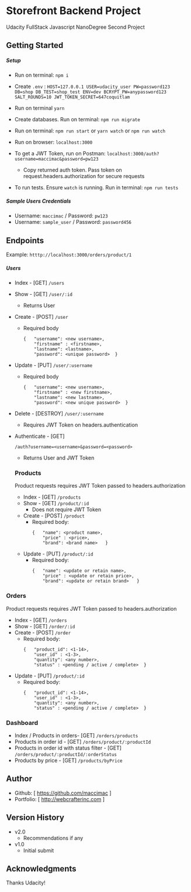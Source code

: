 # Storefront Backend Project
Udacity FullStack Javascript NanoDegree Second Project

## Getting Started

##### Setup
* Run on terminal: `npm i`
* Create `.env` :
      ```
      HOST=127.0.0.1
      USER=udacity_user
      PW=password123
      DB=shop
      DB_TEST=shop_test
      ENV=dev
      BCRYPT_PW=anypassword123
      SALT_ROUNDS=10
      JWT_TOKEN_SECRET=647coquitlam
      ```

* Run on terminal `yarn`
* Create databases. Run on terminal: `npm run migrate`
* Run on terminal: `npm run start` or `yarn watch` or `npm run watch`
* Run on browser:  `localhost:3000`
* To get a JWT Token, run on Postman: `localhost:3000/auth?username=maccimac&password=pw123`
  * Copy returned auth token. Pass token on request.headers.authorization for secure requests
* To run tests. Ensure `watch` is running. Run in terminal: `npm run tests`

##### Sample Users Credentials
* Username: `maccimac` / Password: `pw123`
* Username: `sample_user` / Password: `password456`  


## Endpoints
 Example: `htttp://localhost:3000/orders/product/1`

##### Users
* Index - [GET] `/users`
* Show - [GET] `/user/:id`
  * Returns User
* Create - [POST] `/user`
  * Required body
    ```
    {   "username": <new username>,
        "firstname" : <firstname>,
        "lastname": <lastname>,
        "password": <unique password>  }
    ```
* Update - [PUT] `/user/:username`
  * Required body
    ```
    {   "username": <new username>,
        "firstname" : <new firstname>,
        "lastname": <new lastname>,
        "password": <new unique password>  }
    ```    
* Delete - [DESTROY] `/user/:username`
  * Requires JWT Token on headers.authentication
* Authenticate - [GET]
  ```
  /auth?username=<username>&password=<password>
  ```
  * Returns User and JWT Token

  ### Products
  Product requests requires JWT Token passed to headers.authorization
  * Index - [GET] `/products`
  * Show - [GET] `/product/:id`
    * Does not require JWT Token
  * Create - [POST] `/product`
    * Required body:
      ```
      {   "name": <product name>,
          "price" : <price>,
          "brand": <brand name>   }
      ```
  * Update - [PUT] `/product/:id`
    * Required body:
      ```
      {   "name": <update or retain name>,
          "price" : <update or retain price>,
          "brand": <update or retain brand>   }
      ```

### Orders
Product requests requires JWT Token passed to headers.authorization
* Index - [GET] `/orders`
* Show - [GET] `/order/:id`
* Create - [POST] `/order`
  * Required body:
    ```
    {   "product_id": <1-14>,
        "user_id" : <1-3>,
        "quantity": <any number>,
        "status" : <pending / active / complete>  }
    ```
* Update - [PUT] `/product/:id`
  * Required body:
    ```
    {   "product_id": <1-14>,
        "user_id" : <1-3>,
        "quantity": <any number>,
        "status" : <pending / active / complete>  }
    ```


### Dashboard
* Index / Products in orders- [GET] `/orders/products`
* Products in order id - [GET] `/orders/product/:productId`
* Products in order id with status filter - [GET] `/orders/product/:productId/:orderStatus`
* Products by price - [GET] `/products/byPrice`



## Author
  * Github: [ https://github.com/maccimac ]
  * Portfolio: [ http://webcrafterinc.com ]


## Version History
* v2.0
    * Recommendations if any
* v1.0
    * Initial submit

## Acknowledgments
Thanks Udacity!
